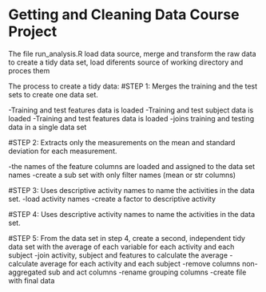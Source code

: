 # Getting and Cleaning Data Course Project


The file run_analysis.R load  data source, merge and transform the raw data  to create a tidy data set, load diferents source of working directory and proces them


The process to create a tidy data:
#STEP 1: Merges the training and the test sets to create one data set.

-Training and test features data is loaded
-Training and test subject data is loaded
-Training and test features data is loaded
-joins training and testing data in a single data set

#STEP 2: Extracts only the measurements on the mean and standard deviation for each measurement.


-the names of the feature columns are loaded and assigned to the data set names
-create a sub set with only filter names (mean or str columns)

#STEP 3: Uses descriptive activity names to name the activities in the data set.
-load activity names
-create a factor to descriptive activity

#STEP 4: Uses descriptive activity names to name the activities in the data set.

#STEP 5: From the data set in step 4, create a second, independent tidy data set with the average of each variable for each activity and each subject
-join activity, subject and features to calculate the average
-calculate average for each activity and each subject
-remove columns non-aggregated sub and act columns
-rename grouping columns
-create file with final data
